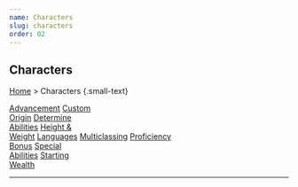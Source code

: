 ```yaml
---
name: Characters
slug: characters
order: 02
---
```

## Characters
[Home](dm-operations-center) > Characters {.small-text}

<div class="menu-container">
    <a href="advancement">Advancement</a>
    <a href="custom-origin">Custom<br/> Origin</a>
    <a href="determine-abilities">Determine<br/> Abilities</a>
    <a href="height-and-weight">Height &<br/> Weight</a>
    <a href="languages">Languages</a>
    <a href="multiclassing">Multiclassing</a>
    <a href="proficiency-bonus">Proficiency<br/> Bonus</a>
    <a href="special-abilities">Special<br/> Abilities</a>
    <a href="starting-wealth">Starting<br/> Wealth</a>
</div>
<hr/>